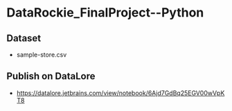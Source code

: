 # DataRockie_FinalProject--Python


## Dataset
  - sample-store.csv

## Publish on DataLore
  - https://datalore.jetbrains.com/view/notebook/6Ajd7GdBq25EGV00wVpKT8
